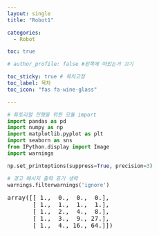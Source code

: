```yaml
---
layout: single
title: "Robot1"

categories:
  - Robot

toc: true

# author_profile: false #왼쪽에 떠있는거 끄기

toc_sticky: true # 목차고정
toc_label: 목차
toc_icon: "fas fa-wine-glass"

---
```


```python
# 튜토리얼 진행을 위한 모듈 import
import pandas as pd
import numpy as np
import matplotlib.pyplot as plt
import seaborn as sns
from IPython.display import Image
import warnings

np.set_printoptions(suppress=True, precision=3)

# 경고 메시지 출력 표기 생략
warnings.filterwarnings('ignore')
```


<pre>
array([[ 1.,  0.,  0.,  0.],
       [ 1.,  1.,  1.,  1.],
       [ 1.,  2.,  4.,  8.],
       [ 1.,  3.,  9., 27.],
       [ 1.,  4., 16., 64.]])
</pre>